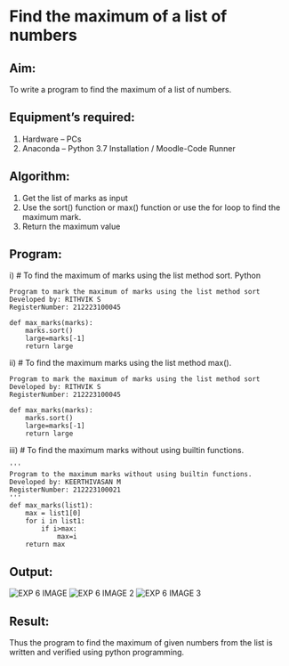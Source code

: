 # Find the maximum of a list of numbers
## Aim:
To write a program to find the maximum of a list of numbers.
## Equipment’s required:
1.	Hardware – PCs
2.	Anaconda – Python 3.7 Installation / Moodle-Code Runner
## Algorithm:
1.	Get the list of marks as input
2.	Use the sort() function or max() function or use the for loop to find the maximum mark.
3.	Return the maximum value
## Program:

i)	# To find the maximum of marks using the list method sort.
Python
```
Program to mark the maximum of marks using the list method sort
Developed by: RITHVIK S
RegisterNumber: 212223100045

def max_marks(marks):
    marks.sort()
    large=marks[-1]
    return large
```
ii)	# To find the maximum marks using the list method max().
```
Program to mark the maximum of marks using the list method sort
Developed by: RITHVIK S
RegisterNumber: 212223100045

def max_marks(marks):
    marks.sort()
    large=marks[-1]
    return large
```
iii) # To find the maximum marks without using builtin functions.
```
''' 
Program to the maximum marks without using builtin functions.
Developed by: KEERTHIVASAN M
RegisterNumber: 212223100021
'''
def max_marks(list1):
    max = list1[0]
    for i in list1:
        if i>max:
            max=i
    return max
```
## Output:
![EXP 6 IMAGE](https://github.com/Rithviknathan/FindMaximum/assets/148410509/50e52542-d0ee-486d-8f2d-529776b2d33f)
![EXP 6 IMAGE 2](https://github.com/Rithviknathan/FindMaximum/assets/148410509/dfee3b48-54ea-4278-a3bf-23ae55575e8b)
![EXP 6 IMAGE 3](https://github.com/Rithviknathan/FindMaximum/assets/148410509/bcd36f17-4628-453a-bed5-fdd56e93064a)
## Result:
Thus the program to find the maximum of given numbers from the list is written and verified using python programming.
